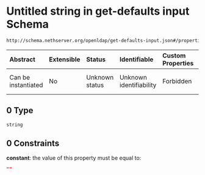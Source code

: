 # Untitled string in get-defaults input Schema

```txt
http://schema.nethserver.org/openldap/get-defaults-input.json#/properties/domain/oneOf/0
```



| Abstract            | Extensible | Status         | Identifiable            | Custom Properties | Additional Properties | Access Restrictions | Defined In                                                                           |
| :------------------ | :--------- | :------------- | :---------------------- | :---------------- | :-------------------- | :------------------ | :----------------------------------------------------------------------------------- |
| Can be instantiated | No         | Unknown status | Unknown identifiability | Forbidden         | Allowed               | none                | [get-defaults-input.json\*](openldap/get-defaults-input.json "open original schema") |

## 0 Type

`string`

## 0 Constraints

**constant**: the value of this property must be equal to:

```json
""
```
